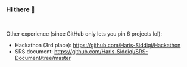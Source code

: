 ### Hi there 👋

<br />

Other experience (since GitHub only lets you pin 6 projects lol):
- Hackathon (3rd place): https://github.com/Haris-Siddiqi/Hackathon
- SRS document: https://github.com/Haris-Siddiqi/SRS-Document/tree/master
